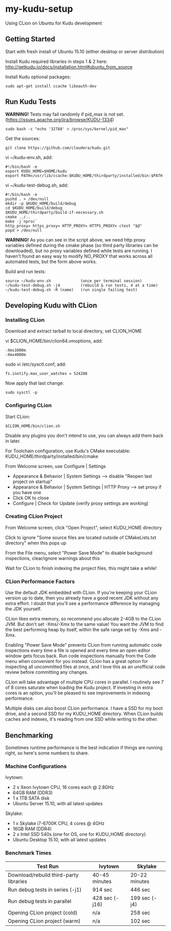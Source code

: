 # my-kudu-setup
Using CLion on Ubuntu for Kudu development

## Getting Started

Start with fresh install of Ubuntu 15.10 (either desktop or server distribution)

Install Kudu required libraries in steps 1 & 2 here:
http://getkudu.io/docs/installation.html#ubuntu_from_source

Install Kudu optional packages:

    sudo apt-get install ccache liboauth-dev

## Run Kudu Tests

**WARNING!** Tests may fail randomly if pid_max is not set. (https://issues.apache.org/jira/browse/KUDU-1334)

    sudo bash -c "echo '32768' > /proc/sys/kernel/pid_max" 

Get the sources:

    git clone https://github.com/cloudera/kudu.git

vi ~/kudu-env.sh, add:

    #!/bin/bash -e
    export KUDU_HOME=$HOME/kudu
    export PATH=/usr/lib/ccache:$KUDU_HOME/thirdparty/installed/bin:$PATH

vi ~/kudu-test-debug.sh, add:

    #!/bin/bash -e
    pushd . > /dev/null
    mkdir -p $KUDU_HOME/build/debug
    cd $KUDU_HOME/build/debug
    $KUDU_HOME/thirdparty/build-if-necessary.sh
    cmake ../..
    make -j`nproc`
    http_proxy= https_proxy= HTTP_PROXY= HTTPS_PROXY= ctest "$@"
    popd > /dev/null

**WARNING!** As you can see in the script above, we need http proxy variables defined during the cmake phase (so
third party libraries can be downloaded), but no proxy variables defined while tests are running. I haven't found an easy
way to modify NO_PROXY that works across all automated tests, but the form above works.

Build and run tests:

    source ~/kudu-env.sh             (once per terminal session)
    ~/kudu-test-debug.sh -j4         (rebuild & run tests, 4 at a time)
    ~/kudu-test-debug.sh -R (name)   (run single failing test)

## Developing Kudu with CLion

### Installing CLion

Download and extract tarball to local directory, set CLION_HOME

vi $CLION_HOME/bin/clion64.vmoptions, add:

    -Xms1000m
    -Xmx4000m

sudo vi /etc/sysctl.conf, add:

    fs.inotify.max_user_watches = 524288

Now apply that last change:

    sudo sysctl -p

### Configuring CLion

Start CLion:

    $CLION_HOME/bin/clion.sh

Disable any plugins you don't intend to use, you can always add them back in later.

For Toolchain configuration, use Kudu's CMake executable:
KUDU_HOME/thirdparty/installed/bin/cmake

From Welcome screen, use Configure | Settings
* Appearance & Behavior | System Settings --> disable "Reopen last project on startup"
* Appearance & Behavior | System Settings | HTTP Proxy --> set proxy if you have one
* Click OK to close
* Configure | Check for Update (verify proxy settings are working)

### Creating CLion Project

From Welcome screen, click "Open Project", select KUDU_HOME directory

Click to ignore "Some source files are located outside of CMakeLists.txt directory" when this pops up

From the File menu, select "Power Save Mode" to disable background inspections, clear/ignore warnings about this

Wait for CLion to finish indexing the project files, this might take a while!

### CLion Performance Factors

Use the default JDK embedded with CLion. If you're keeping your CLion version up to date, then you already have a good recent JDK without any extra effort. I doubt that you'll see a performance difference by managing the JDK yourself.

CLion likes extra memory, so recommend you allocate 2-4GB to the CLion JVM. But don't set -Xms/-Xmx to the same value! You want the JVM to find the best performing heap by itself, within the safe range set by -Xms and -Xmx.

Enabling "Power Save Mode" prevents CLion from running automatic code inspections every time a file is opened and every time an open editor window gets focus back. Run code inspections manually from the Code menu when convenient for you instead. CLion has a great option for inspecting all uncommitted files at once, and I love this as an unofficial code review before committing any changes.

CLion will take advantage of multiple CPU cores in parallel. I routinely see 7 of 8 cores saturate when loading the Kudu project. If investing in extra cores is an option, you'll be pleased to see improvements in indexing performance.

Multiple disks can also boost CLion performance. I have a SSD for my boot drive, and a second SSD for my KUDU_HOME directory. When CLion builds caches and indexes, it's reading from one SSD while writing to the other.

## Benchmarking

Sometimes runtime performance is the best indication if things are running right, so here's some numbers to share.

### Machine Configurations

Ivytown:
* 2 x Xeon Ivytown CPU, 16 cores each @ 2.8GHz
* 64GB RAM (DDR3)
* 1 x 1TB SATA disk
* Ubuntu Server 15.10, with all latest updates

Skylake:
* 1 x Skylake i7-6700K CPU, 4 cores @ 4GHz
* 16GB RAM (DDR4)
* 2 x Intel SSD 540s (one for OS, one for KUDU_HOME directory)
* Ubuntu Desktop 15.10, with all latest updates

### Benchmark Times

Test Run | Ivytown | Skylake
------------ | ------------- | ------------- 
Download/rebuild third-party libraries | 40-45 minutes | 20-22 minutes
Run debug tests in series (-j1) | 914 sec | 446 sec
Run debug tests in parallel | 428 sec (-j16) | 199 sec (-j4)
Opening CLion project (cold) | n/a | 258 sec
Opening CLion project (warm) | n/a | 102 sec
